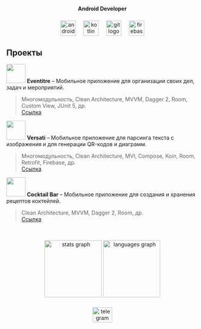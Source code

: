 <h4 align="center">Android Developer</h4>

###

<div align="center">
  <img src="https://cdn.jsdelivr.net/gh/devicons/devicon/icons/androidstudio/androidstudio-original.svg" height="40" alt="androidstudio logo"  />
  <img width="12" />
  <img src="https://cdn.jsdelivr.net/gh/devicons/devicon/icons/kotlin/kotlin-original.svg" height="40" alt="kotlin logo"  />
  <img width="12" />
  <img src="https://cdn.jsdelivr.net/gh/devicons/devicon/icons/git/git-original.svg" height="40" alt="git logo"  />
  <img width="12" />
  <img src="https://cdn.jsdelivr.net/gh/devicons/devicon/icons/firebase/firebase-plain.svg" height="40" alt="firebase logo"  />
</div>

## Проекты
<image src='https://github.com/arshapshap/Eventitre/assets/48681339/cd9354c1-1ff5-48c9-9b4c-b2da1e7946c8' width=50 /> __Eventitre__ – Мобильное приложение для организации своих дел, задач и мероприятий. 

> Многомодульность, Clean Architecture, MVVM, Dagger 2, Room, Custom View, JUnit 5, др.
> <br>[Ссылка](https://github.com/arshapshap/Eventitre)

<image src='https://github.com/arshapshap/versati/assets/48681339/684c2581-02f6-4ba1-aa6d-bec77da5f6b3' width=50 /> __Versati__ – Мобильное приложение для парсинга текста с изображения и для генерации QR-кодов и диаграмм.

> Многомодульность, Clean Architecture, MVI, Compose, Koin, Room, Retrofit, Firebase, др.
> <br>[Ссылка](https://github.com/arshapshap/versati)

<image src='https://github.com/arshapshap/cocktail-bar/assets/48681339/f8f8f67f-a3ad-4ebe-9773-aeb6e51f7751' width=50 /> __Cocktail Bar__ – Мобильное приложение для создания и хранения рецептов коктейлей.

> Clean Architecture, MVVM, Dagger 2, Room, др.
> <br>[Ссылка](https://github.com/arshapshap/cocktail-bar)

##

<br>
<div align="center">
  <img src="https://github-readme-stats.vercel.app/api?username=arshapshap&hide_title=false&hide_rank=false&show_icons=true&include_all_commits=true&count_private=true&disable_animations=false&theme=dracula&locale=en&hide_border=false&order=1" height="150" alt="stats graph"  />
  <img src="https://github-readme-stats.vercel.app/api/top-langs?username=arshapshap&locale=en&hide_title=false&layout=compact&card_width=320&langs_count=5&theme=dracula&hide_border=false&order=2" height="150" alt="languages graph"  />
</div>

###

<div align="center">
  <a href="https://t.me/raytmo/" target="_blank">
    <img src="https://raw.githubusercontent.com/maurodesouza/profile-readme-generator/master/src/assets/icons/social/telegram/default.svg" width="52" height="40" alt="telegram logo"  />
  </a>
</div>

###
